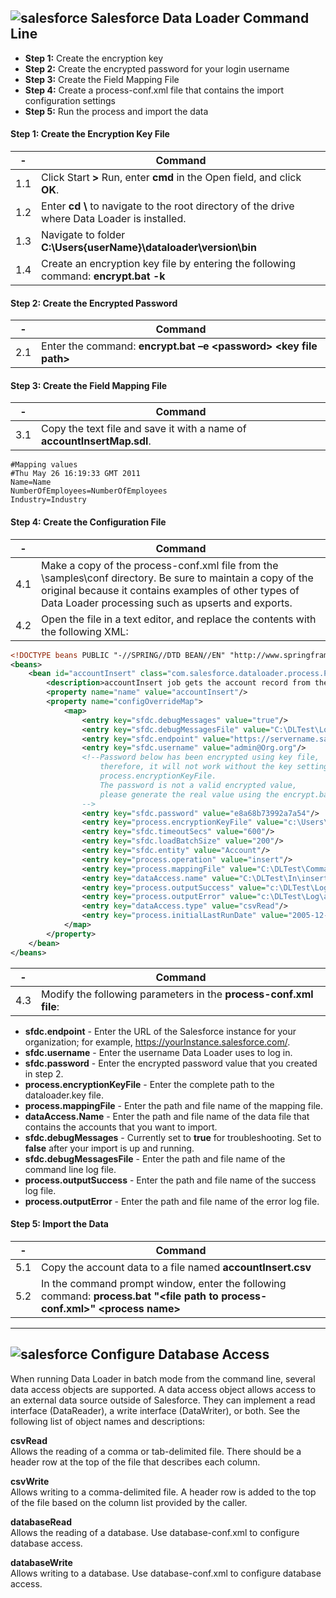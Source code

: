 ## ![salesforce](https://developer.salesforce.com/assets/svg/salesforce-cloud.svg) Salesforce Data Loader Command Line
- **Step 1:** Create the encryption key
- **Step 2:** Create the encrypted password for your login username
- **Step 3:** Create the Field Mapping File
- **Step 4:** Create a process-conf.xml file that contains the import configuration settings
- **Step 5:** Run the process and import the data

#### Step 1: Create the Encryption Key File
| - | Command            |
| - | ------------------ |
| 1.1 | Click Start **>** Run, enter **cmd** in the Open field, and click **OK**. |
| 1.2 | Enter **cd \\** to navigate to the root directory of the drive where Data Loader is installed. |
| 1.3 | Navigate to folder **C:\Users\{userName}\dataloader\version\bin** |
| 1.4 | Create an encryption key file by entering the following command: **encrypt.bat -k** |

#### Step 2: Create the Encrypted Password
| - | Command            |
| - | ------------------ |
| 2.1 | Enter the command: **encrypt.bat –e \<password> \<key file path>** |

#### Step 3: Create the Field Mapping File
| - | Command            |
| - | ------------------ |
| 3.1 | Copy the text file and save it with a name of **accountInsertMap.sdl**\. |
~~~
#Mapping values
#Thu May 26 16:19:33 GMT 2011
Name=Name
NumberOfEmployees=NumberOfEmployees
Industry=Industry
~~~
 
#### Step 4: Create the Configuration File
| - | Command            |
| - | ------------------ |
| 4.1 | Make a copy of the process-conf.xml file from the \samples\conf directory. Be sure to maintain a copy of the original because it contains examples of other types of Data Loader processing such as upserts and exports. |
| 4.2 | Open the file in a text editor, and replace the contents with the following XML: |

~~~xml
<!DOCTYPE beans PUBLIC "-//SPRING//DTD BEAN//EN" "http://www.springframework.org/dtd/spring-beans.dtd">
<beans>
    <bean id="accountInsert" class="com.salesforce.dataloader.process.ProcessRunner" scope="prototype">
        <description>accountInsert job gets the account record from the CSV file and inserts it into Salesforce.</description>
        <property name="name" value="accountInsert"/>
        <property name="configOverrideMap">
            <map>
                <entry key="sfdc.debugMessages" value="true"/>
                <entry key="sfdc.debugMessagesFile" value="C:\DLTest\Log\accountInsertSoapTrace.log"/>
                <entry key="sfdc.endpoint" value="https://servername.salesforce.com"/>
                <entry key="sfdc.username" value="admin@Org.org"/>
                <!--Password below has been encrypted using key file, 
                    therefore, it will not work without the key setting: 
                    process.encryptionKeyFile.
                    The password is not a valid encrypted value, 
                    please generate the real value using the encrypt.bat utility
                -->
                <entry key="sfdc.password" value="e8a68b73992a7a54"/>
                <entry key="process.encryptionKeyFile" value="c:\Users\{user}\.dataloader\dataLoader.key"/>
                <entry key="sfdc.timeoutSecs" value="600"/>
                <entry key="sfdc.loadBatchSize" value="200"/>
                <entry key="sfdc.entity" value="Account"/>
                <entry key="process.operation" value="insert"/>
                <entry key="process.mappingFile" value="C:\DLTest\Command Line\Config\accountInsertMap.sdl"/>
                <entry key="dataAccess.name" value="C:\DLTest\In\insertAccounts.csv"/>
                <entry key="process.outputSuccess" value="c:\DLTest\Log\accountInsert_success.csv"/>
                <entry key="process.outputError" value="c:\DLTest\Log\accountInsert_error.csv"/>
                <entry key="dataAccess.type" value="csvRead"/>
                <entry key="process.initialLastRunDate" value="2005-12-01T00:00:00.000-0800"/>
            </map>
        </property>
    </bean>
</beans>
~~~

| - | Command            |
| - | ------------------ |
| 4.3 | Modify the following parameters in the **process-conf.xml file**: |
- **sfdc.endpoint** - Enter the URL of the Salesforce instance for your organization; for example, https://yourInstance.salesforce.com/.
- **sfdc.username** - Enter the username Data Loader uses to log in.
- **sfdc.password** - Enter the encrypted password value that you created in step 2.
- **process.encryptionKeyFile** - Enter the complete path to the dataloader.key file.
- **process.mappingFile** - Enter the path and file name of the mapping file.
- **dataAccess.Name** - Enter the path and file name of the data file that contains the accounts that you want to import.
- **sfdc.debugMessages** - Currently set to **true** for troubleshooting. Set to **false** after your import is up and running.
- **sfdc.debugMessagesFile** - Enter the path and file name of the command line log file.
- **process.outputSuccess** - Enter the path and file name of the success log file.
- **process.outputError** - Enter the path and file name of the error log file.

#### Step 5: Import the Data
| - | Command            |
| - | ------------------ |
| 5.1 | Copy the account data to a file named **accountInsert.csv** |
| 5.2 | In the command prompt window, enter the following command: **process.bat "\<file path to process-conf.xml>" \<process name>** |  


___  
  
## ![salesforce](https://developer.salesforce.com/assets/svg/salesforce-cloud.svg) Configure Database Access
When running Data Loader in batch mode from the command line, several data access objects are supported. A data access object allows access to an external data source outside of Salesforce. They can implement a read interface (DataReader), a write interface (DataWriter), or both. See the following list of object names and descriptions:  

**csvRead**  
Allows the reading of a comma or tab-delimited file. There should be a header row at the top of the file that describes each column.  

**csvWrite**  
Allows writing to a comma-delimited file. A header row is added to the top of the file based on the column list provided by the caller.  

**databaseRead**  
Allows the reading of a database. Use database-conf.xml to configure database access.  

**databaseWrite**  
Allows writing to a database. Use database-conf.xml to configure database access.  

